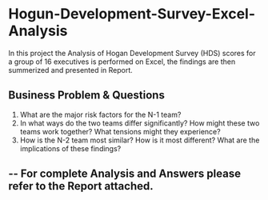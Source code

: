 # Hogun-Development-Survey-Excel-Analysis

In this project the Analysis of Hogan Development Survey (HDS) scores for a group of 16 executives is performed on Excel, the findings are then summerized and presented in Report.

## Business Problem & Questions

1. What are the major risk factors for the N-1 team?
2. In what ways do the two teams differ significantly? How might these two teams work together? What tensions might they experience?
3.  How is the N-2 team most similar? How is it most different? What are the implications of these findings?

## -- For complete Analysis and Answers please refer to the Report attached.
